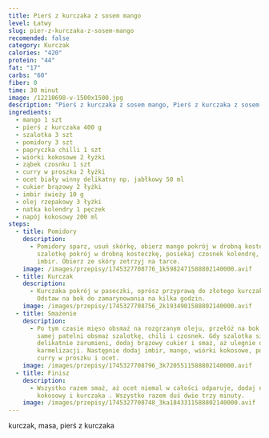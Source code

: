 ```yaml
---
title: Pierś z kurczaka z sosem mango
level: Łatwy
slug: pier-z-kurczaka-z-sosem-mango
recomended: false
category: Kurczak
calories: "420"
protein: "44"
fat: "17"
carbs: "60"
fiber: 0
time: 30 minut
image: /12210698-v-1500x1500.jpg
description: "Pierś z kurczaka z sosem mango, Pierś z kurczaka z sosem mango"
ingredients:
  - mango 1 szt
  - pierś z kurczaka 400 g
  - szalotka 3 szt
  - pomidory 3 szt
  - papryczka chilli 1 szt
  - wiórki kokosowe 2 łyżki
  - ząbek czosnku 1 szt
  - curry w proszku 2 łyżki
  - ocet biały winny delikatny np. jabłkowy 50 ml
  - cukier brązowy 2 łyżki
  - imbir świeży 10 g
  - olej rzepakowy 3 łyżki
  - natka kolendry 1 pęczek
  - napój kokosowy 200 ml
steps:
  - title: Pomidory
    description:
      - Pomidory sparz, usuń skórkę, obierz mango pokrój w drobną kosteczkę,
        szalotkę pokrój w drobną kosteczkę, posiekaj czosnek kolendrę, chili,
        imbir. Obierz ze skóry zetrzyj na tarce.
    image: /images/przepisy/1745327708776_1k5982471588802140000.avif
  - title: Kurczak
    description:
      - Kurczaka pokrój w paseczki, oprósz przyprawą do złotego kurczaka Knorr.
        Odstaw na bok do zamarynowania na kilka godzin.
    image: /images/przepisy/1745327708756_2k1934901588802140000.avif
  - title: Smażenie
    description:
      - Po tym czasie mięso obsmaż na rozgrzanym oleju, przełóż na bok. Na tej
        samej patelni obsmaż szalotkę, chili i czosnek. Gdy szalotka się
        delikatnie zarumieni, dodaj brązowy cukier i smaż, aż ulegnie on
        karmelizacji. Następnie dodaj imbir, mango, wiórki kokosowe, pomidory,
        curry w proszku i ocet.
    image: /images/przepisy/1745327708796_3k7205511588802140000.avif
  - title: Finisz
    description:
      - Wszystko razem smaż, aż ocet niemal w całości odparuje, dodaj napój
        kokosowy i kurczaka . Wszystko razem duś dwie trzy minuty.
    image: /images/przepisy/1745327708748_3ka1843311588802140000.avif
---
```


kurczak, masa, pierś z kurczaka
